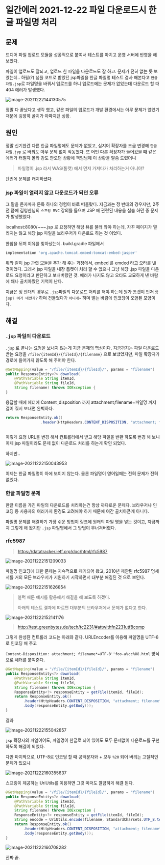 # 일간에러 2021-12-22 파일 다운로드시 한글 파일명 처리

## 문제

드디어 파일 업로드 모듈을 성공적으로 붙여서 테스트를 마치고 운영 서버에 반영을 해 보았다.

파일이 업로드도 잘되고, 업로드 한 파일을 다운로드도 잘 하고. 문제가 전혀 없는 듯 보였는데.. 하필(?) 샘플 코드로 받았던 jsp파일을 한글 파일명 테스트 겸사 해본다고 `한글파일.jsp`로 파일명을 바꿔서 업로드를 하니 업로드에는 문제가 없었는데 다운로드 할 때 404 에러가 발생했다.

![image-20211222144130575](https://raw.githubusercontent.com/Shane-Park/mdblog/main/devlife/todayError/20211222.assets/image-20211222144130575.png)

 정말 다 끝났다고 생각 했고, 같은 파일의 업로드가 개발 환경에서는 아무 문제가 없었기 때문에 굉장히 골치가 아파지던 상황. 

## 원인

정말 신기한건 다른 한글 파일명에도 문제가 없었고, 심지어 확장자를 조금 변경해 `한글파일.jyp` 로 바꿔도 아무 문제 없이 작동했다. 또 어떤 다른 확장자가 들어갔을 때 같은 에러가 터질지 몰라 감도 안오던 상황에 책임님께 이 상황을 말씀 드렸더니

> 파일명이 .jsp 라서 WAS(톰캣) 에서 먼저 가져다가 처리하는거 아니야?

단번에 문제를 캐치하셨다. 

### jsp 파일이 열리지 않고 다운로드가 되던  오류

그 말을 듣자마자 문득 하나의 경험이 바로 떠올랐다. 지금과는 정 반대의 경우지만, 2주 전 쯤에 김영한님의 `스프링 MVC` 강의를 들으며 JSP 에 관련된 내용을 실습 하던 중 문제가 발생했었다.

localhost:8080/~~~.jsp 로 요청하면 해당 뷰를 불러 와야 하는데, 자꾸 페이지가 열리지는 않고 해당 jsp 파일을 브라우저가 다운로드 하는 것 이었다.

한참을 뒤져 이유를 찾아냈는데. build.gradle 파일에서

```groovy
implementation 'org.apache.tomcat.embed:tomcat-embed-jasper'
```

위와 같이 jsp 관련 모듈을 추가 해 주는 과정에서, embed 를 emded 라고 오타를 낸 것이었다. 그래서 jsp 파일을 내장 톰캣이 처리 할 수 없으니 그냥 해당 .jsp 파일을 다운로드 요청이라고 판단하고 보내버렸던 것. 에러가 나지도 않고 오타도 교묘하게 낸 바람에 꽤나 골치아팠던 기억이 난다.

지금은 정 반대의 경우로 `.jsp`파일의 다운로드 처리를 해야 하는데 뭔가 톰캣이 먼저 `앗 jsp? 이거 내껀가?` 하며 건들었다가 `아니네~` 하며 뱉는 바람에 인코딩이 오염된 모양이다.

## 해결

### `.jsp` 파일의 다운로드

`.jsp` 로 끝나는 요청을 보내지 않는게 지금 문제의 핵심이다. 지금까지는 파일 다운로드 받는 요청을 `/file/{itemId}/{fileId}/{filename}` 으로 보냈었지만, 파일 확장자가 경로에 들어가지 않도록 해 주어야 한다.

```java
@GetMapping(value = "/file/{itemId}/{fileId}/", params = "filename")
public ResponseEntity<?> download(
    @PathVariable String itemId,
    @PathVariable String fileId,
    String filename) throws IOException {
}

```

응답할 때에 헤더에 Content_disposition 까지 attachment;filename=파일명 까지 걸어 줘서 보내면 완벽하다.

```java
return ResponseEntity.ok()
                .header(HttpHeaders.CONTENT_DISPOSITION, "attachment; filename="+filename)
    
```

이렇게 요청 URL을 변경 해서 컨트롤러에서 받고 해당 파일을 반환 하도록 변경 해 보니 이제 jsp 파일이라도 문제 없이 다운로드 처리를 하는게 확인 되었다. 

하지만..

![image-20211222150043953](https://raw.githubusercontent.com/Shane-Park/mdblog/main/devlife/todayError/20211222.assets/image-20211222150043953.png)

이제는 한글 파일명이 아에 보이지 않는다. 물론 파일명이 영어일때는 전혀 문제가 전혀 없었다.

### 한글 파일명 문제

한글 이름을 가진 파일의 다운로드를 처리하는건 항상 까다로운 문제다. 브라우저나 인코딩 등 사용자의 여러가지 환경도 고려해야 하기 때문에 여간 골치아픈게 아니다.

파일명 문제를 해결하기 가장 쉬운 방법이 링크에 원래의 파일 명을 넣는 것이고, 지금까지 그렇게 해 왔지만 `.jsp` 파일명에서 그 방법이 무너져버렸다.

### rfc5987

> https://datatracker.ietf.org/doc/html/rfc5987

![image-20211222151209033](https://raw.githubusercontent.com/Shane-Park/mdblog/main/devlife/todayError/20211222.assets/image-20211222151209033.png)

파일명 인코딩에 대한 문제는 지속적으로 제기되어 왔고, 2010년 제안된 rfc5987 명세서를 거의 모든 브라우저가 지원하기 시작하면서 대부분 해결된 것 으로 보인다.

![image-20211222151626854](https://raw.githubusercontent.com/Shane-Park/mdblog/main/devlife/todayError/20211222.assets/image-20211222151626854.png)

> 블럭 해둔 예시를 활용해서 해결을 해 보도록 하겠다. 
>
> 아래의 테스트 결과에 따르면 대부분의 브라우저에서 문제가 없다고 한다.

![image-20211222152141176](https://raw.githubusercontent.com/Shane-Park/mdblog/main/devlife/todayError/20211222.assets/image-20211222152141176.png)

> http://test.greenbytes.de/tech/tc2231/#attwithfn2231utf8comp

그렇게 완성된 컨트롤러 코드는 아래와 같다. URLEncoder를 이용해 파일명을 UTF-8로 인코딩 해 주고 

`Content-Disposition: attachment; filename*=UTF-8''foo-a%cc%88.html` 방식으로 헤더를 붙여준다.

```java
@GetMapping(value = "/file/{itemId}/{fileId}/", params = "filename")
public ResponseEntity<?> download(
    @PathVariable String itemId,
    @PathVariable String fileId,
    String filename) throws IOException {
    ResponseEntity<?> responseEntity = getFile(itemId, fileId);
    return ResponseEntity.ok()
        .header(HttpHeaders.CONTENT_DISPOSITION, "attachment; filename*=UTF8''" + URLEncoder.encode(filename, "UTF-8"))
        .body(responseEntity.getBody());
}
```

결과

![image-20211222155042857](https://raw.githubusercontent.com/Shane-Park/mdblog/main/devlife/todayError/20211222.assets/image-20211222155042857.png)

`jsp` 확장자의 파일이어도, 파일명이 한글로 되어 있어도 모두 문제없이 다운로드를 구현 하도록 해결이 되었다.

다만 마지막으로, UTF-8로 인코딩 할 때 공백문자와 + 모두 `%20` 되어 버리는 고질적인 문제가 있으니

![image-20211222160355637](https://raw.githubusercontent.com/Shane-Park/mdblog/main/devlife/todayError/20211222.assets/image-20211222160355637.png)

스프링이 제공하는 UriUtils를 이용하면 그것 마저도 깔끔하게 해결 된다.

```java
@GetMapping(value = "/file/{itemId}/{fileId}/", params = "filename")
public ResponseEntity<?> download(
    @PathVariable String itemId,
    @PathVariable String fileId,
    String filename) throws IOException {
    ResponseEntity<?> responseEntity = getFile(itemId, fileId);
    String encode = UriUtils.encode(filename, StandardCharsets.UTF_8.toString());
    return ResponseEntity.ok()
        .header(HttpHeaders.CONTENT_DISPOSITION, "attachment; filename*=UTF8''" + encode)
        .body(responseEntity.getBody());
}
```

![image-20211222160708282](https://raw.githubusercontent.com/Shane-Park/mdblog/main/devlife/todayError/20211222.assets/image-20211222160708282.png)

진짜 끝.